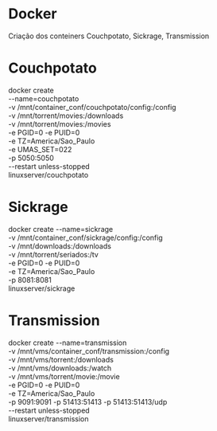 # Docker

Criação dos conteiners Couchpotato, Sickrage, Transmission


# Couchpotato
docker create \
	--name=couchpotato \
	-v /mnt/container_conf/couchpotato/config:/config \
	-v /mnt/torrent/movies:/downloads \
	-v /mnt/torrent/movies:/movies \
	-e PGID=0 -e PUID=0  \
    -e TZ=America/Sao_Paulo \
    -e UMAS_SET=022 \
	-p 5050:5050 \
    --restart unless-stopped \
	linuxserver/couchpotato


# Sickrage
docker create --name=sickrage \
    -v /mnt/container_conf/sickrage/config:/config \
    -v /mnt/downloads:/downloads \
    -v /mnt/torrent/seriados:/tv \
    -e PGID=0 -e PUID=0 \
    -e TZ=America/Sao_Paulo \
    -p 8081:8081 \
    linuxserver/sickrage


# Transmission
docker create --name=transmission \
    -v /mnt/vms/container_conf/transmission:/config \
    -v /mnt/vms/torrent:/downloads \
    -v /mnt/vms/downloads:/watch \
    -v /mnt/vms/torrent/movie:/movie \
    -e PGID=0 -e PUID=0 \
    -e TZ=America/Sao_Paulo \
    -p 9091:9091 -p 51413:51413 -p 51413:51413/udp \
    --restart unless-stopped \
    linuxserver/transmission
